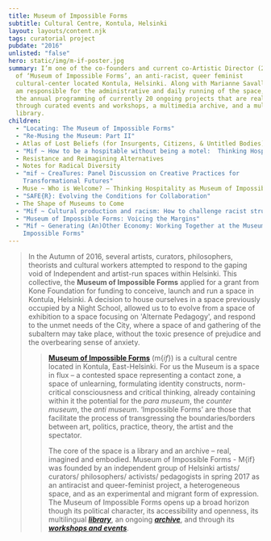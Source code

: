```yaml
---
title: Museum of Impossible Forms
subtitle: Cultural Centre, Kontula, Helsinki
layout: layouts/content.njk
tags: curatorial project
pubdate: "2016"
unlisted: "false"
hero: static/img/m-if-poster.jpg
summary: I’m one of the co-founders and current co-Artistic Director (2018-2020)
  of ‘Museum of Impossible Forms’, an anti-racist, queer feminist
  cultural-center located Kontula, Helsinki. Along with Marianne Savallampi, I
  am responsible for the administrative and daily running of the space, oversee
  the annual programming of currently 20 ongoing projects that are realised
  through curated events and workshops, a multimedia archive, and a multilingual
  library.
children:
  - "Locating: The Museum of Impossible Forms"
  - "Re-Musing the Museum: Part II"
  - Atlas of Lost Beliefs (for Insurgents, Citizens, & Untitled Bodies)
  - "Mif ~ How to be a hospitable without being a motel:  Thinking Hospitalities"
  - Resistance and Reimagining Alternatives
  - Notes for Radical Diversity
  - "mif ~ CreaTures: Panel Discussion on Creative Practices for
    Transformational Futures"
  - Muse ~ Who is Welcome? – Thinking Hospitality as Museum of Impossible Forms
  - "SAFE{R}: Evolving the Conditions for Collaboration"
  - The Shape of Museums to Come
  - "Mif ~ Cultural production and racism: How to challenge racist structures"
  - "Museum of Impossible Forms: Voicing the Margins"
  - "Mif ~ Generating (An)Other Economy: Working Together at the Museum of
    Impossible Forms"
---
```

> In the Autumn of 2016, several artists, curators, philosophers, theorists and cultural workers attempted to respond to the gaping void of Independent and artist-run spaces within Helsinki. This collective, the **[](https://museumofimpossibleforms.org/)Museum of Impossible Forms** applied for a grant from Kone Foundation for funding to conceive, launch and run a space in Kontula, Helsinki. A decision to house ourselves in a space previously occupied by a Night School, allowed us to to evolve from a space of exhibition to a space focusing on 'Alternate Pedagogy', and respond to the unmet needs of the City, where a space of and gathering of the subaltern may take place, without the toxic presence of prejudice and the overbearing sense of anxiety.
>
> > **[Museum of Impossible Forms](https://museumofimpossibleforms.org/)**  (m{*if*}) is a cultural centre located in Kontula, East-Helsinki. For us the Museum is a space in flux – a contested space representing a contact zone, a space of unlearning, formulating identity constructs, norm-critical consciousness and critical thinking, already containing within it the potential for the *para museum*, the *counter museum*, the *anti museum*. ‘Impossible Forms’ are those that facilitate the process of transgressing the boundaries/borders between art, politics, practice, theory, the artist and the spectator.
> >
> > The core of the space is a library and an archive – real, imagined and embodied. Museum of Impossible Forms - M{if} was founded by an independent group of Helsinki artists/ curators/ philosophers/ activists/ pedagogists in spring 2017 as an antiracist and queer-feminist project, a heterogeneous space, and as an experimental and migrant form of expression. The Museum of Impossible Forms opens up a broad horizon though its political character, its accessibility and openness, its multilingual ***[library](https://museumofimpossibleforms.org/library)***, an ongoing ***[archive](https://museumofimpossibleforms.org/archives)***, and through its ***[workshops and events](https://museumofimpossibleforms.org/events)***.